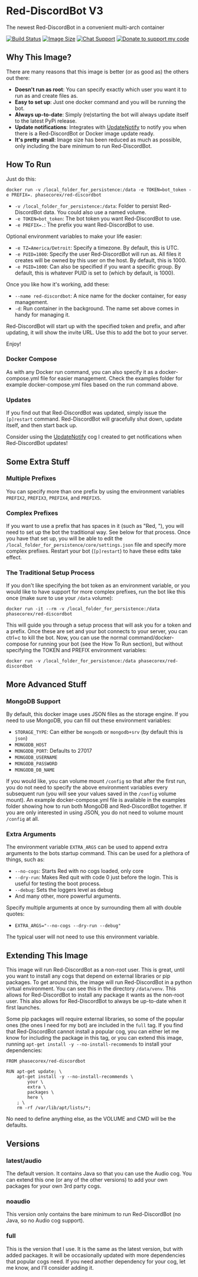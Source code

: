 # Red-DiscordBot V3
The newest Red-DiscordBot in a convenient multi-arch container

[![Build Status](https://cloud.drone.io/api/badges/PhasecoreX/docker-red-discordbot/status.svg)](https://cloud.drone.io/PhasecoreX/docker-red-discordbot)
[![Image Size](https://images.microbadger.com/badges/image/phasecorex/red-discordbot.svg)](https://microbadger.com/images/phasecorex/red-discordbot)
[![Chat Support](https://img.shields.io/discord/608057344487849989)](https://discord.gg/QzdPp2b)
[![Donate to support my code](https://img.shields.io/badge/Paypal-Donate-blue.svg)](https://paypal.me/pcx)

## Why This Image?
There are many reasons that this image is better (or as good as) the others out there:
- **Doesn't run as root**: You can specify exactly which user you want it to run as and create files as.
- **Easy to set up**: Just one docker command and you will be running the bot.
- **Always up-to-date**: Simply (re)starting the bot will always update itself to the latest PyPi release.
- **Update notifications**: Integrates with [UpdateNotify](https://github.com/PhasecoreX/PCXCogs) to notify you when there is a Red-DiscordBot or Docker image update ready.
- **It's pretty small**: Image size has been reduced as much as possible, only including the bare minimum to run Red-DiscordBot.

## How To Run
Just do this:
```
docker run -v /local_folder_for_persistence:/data -e TOKEN=bot_token -e PREFIX=. phasecorex/red-discordbot
```
- `-v /local_folder_for_persistence:/data`: Folder to persist Red-DiscordBot data. You could also use a named volume.
- `-e TOKEN=bot_token`: The bot token you want Red-DiscordBot to use.
- `-e PREFIX=.`: The prefix you want Red-DiscordBot to use.

Optional environment variables to make your life easier:
- `-e TZ=America/Detroit`: Specify a timezone. By default, this is UTC.
- `-e PUID=1000`: Specify the user Red-DiscordBot will run as. All files it creates will be owned by this user on the host. By default, this is 1000.
- `-e PGID=1000`: Can also be specified if you want a specific group. By default, this is whatever PUID is set to (which by default, is 1000).

Once you like how it's working, add these:
- `--name red-discordbot`: A nice name for the docker container, for easy management.
- `-d`: Run container in the background. The name set above comes in handy for managing it.

Red-DiscordBot will start up with the specified token and prefix, and after updating, it will show the invite URL. Use this to add the bot to your server.

Enjoy!

### Docker Compose
As with any Docker run command, you can also specify it as a docker-compose.yml file for easier management. Check the examples folder for example docker-compose.yml files based on the run command above.

### Updates
If you find out that Red-DiscordBot was updated, simply issue the `[p]restart` command. Red-DiscordBot will gracefully shut down, update itself, and then start back up.

Consider using the [UpdateNotify](https://github.com/PhasecoreX/PCXCogs) cog I created to get notifications when Red-DiscordBot updates!

## Some Extra Stuff

### Multiple Prefixes
You can specify more than one prefix by using the environment variables `PREFIX2`, `PREFIX3`, `PREFIX4`, and `PREFIX5`.

### Complex Prefixes
If you want to use a prefix that has spaces in it (such as "Red, "), you will need to set up the bot the traditional way. See below for that process. Once you have that set up, you will be able to edit the `/local_folder_for_persistence/core/settings.json` file and specify more complex prefixes. Restart your bot (`[p]restart`) to have these edits take effect.

### The Traditional Setup Process
If you don't like specifying the bot token as an environment variable, or you would like to have support for more complex prefixes, run the bot like this once (make sure to use your `/data` volume):
```
docker run -it --rm -v /local_folder_for_persistence:/data phasecorex/red-discordbot
```
This will guide you through a setup process that will ask you for a token and a prefix. Once these are set and your bot connects to your server, you can ctrl+c to kill the bot. Now, you can use the normal command/docker-compose for running your bot (see the How To Run section), but without specifying the TOKEN and PREFIX environment variables:
```
docker run -v /local_folder_for_persistence:/data phasecorex/red-discordbot
```

## More Advanced Stuff

### MongoDB Support
By default, this docker image uses JSON files as the storage engine. If you need to use MongoDB, you can fill out these environment variables:
- `STORAGE_TYPE`: Can either be `mongodb` or `mongodb+srv` (by default this is `json`)
- `MONGODB_HOST`
- `MONGODB_PORT`: Defaults to 27017
- `MONGODB_USERNAME`
- `MONGODB_PASSWORD`
- `MONGODB_DB_NAME`

If you would like, you can volume mount `/config` so that after the first run, you do not need to specify the above environment variables every subsequent run (you will see your values saved in the `/config` volume mount). An example docker-compose.yml file is available in the examples folder showing how to run both MongoDB and Red-DiscordBot together. If you are only interested in using JSON, you do not need to volume mount `/config` at all.

### Extra Arguments
The environment variable `EXTRA_ARGS` can be used to append extra arguments to the bots startup command. This can be used for a plethora of things, such as:
- `--no-cogs`: Starts Red with no cogs loaded, only core
- `--dry-run`: Makes Red quit with code 0 just before the login. This is useful for testing the boot process.
- `--debug`: Sets the loggers level as debug
- And many other, more powerful arguments.

Specify multiple arguments at once by surrounding them all with double quotes:
- `EXTRA_ARGS="--no-cogs --dry-run --debug"`

The typical user will not need to use this environment variable.

## Extending This Image
This image will run Red-DiscordBot as a non-root user. This is great, until you want to install any cogs that depend on external libraries or pip packages. To get around this, the image will run Red-DiscordBot in a python virtual environment. You can see this in the directory `/data/venv`. This allows for Red-DiscordBot to install any package it wants as the non-root user. This also allows for Red-DiscordBot to always be up-to-date when it first launches.

Some pip packages will require external libraries, so some of the popular ones (the ones I need for my bot) are included in the `full` tag. If you find that Red-DiscordBot cannot install a popular cog, you can either let me know for including the package in this tag, or you can extend this image, running `apt-get install -y --no-install-recommends` to install your dependencies:

```
FROM phasecorex/red-discordbot

RUN apt-get update; \
    apt-get install -y --no-install-recommends \
        your \
        extra \
        packages \
        here \
    ; \
    rm -rf /var/lib/apt/lists/*;
```

No need to define anything else, as the VOLUME and CMD will be the defaults.

## Versions

### latest/audio
The default version. It contains Java so that you can use the Audio cog. You can extend this one (or any of the other versions) to add your own packages for your own 3rd party cogs.

### noaudio
This version only contains the bare minimum to run Red-DiscordBot (no Java, so no Audio cog support).

### full
This is the version that I use. It is the same as the latest version, but with added packages. It will be occasionally updated with more dependencies that popular cogs need. If you need another dependency for your cog, let me know, and I'll consider adding it.

